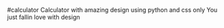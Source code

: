 #calculator
Calculator with amazing design using python and css only You just fallin love with design
